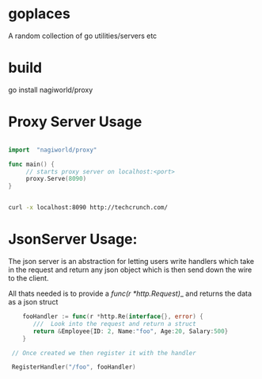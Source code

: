 goplaces
========

A random collection of go utilities/servers etc

build
======
go install nagiworld/proxy

Proxy Server Usage
==================
```go 

import  "nagiworld/proxy"

func main() {
     // starts proxy server on localhost:<port>
     proxy.Serve(8090)
}
```

```sh

curl -x localhost:8090 http://techcrunch.com/
```

JsonServer Usage:
=================
The json server is an abstraction for letting users write handlers which take in the request and return any json object which is then send down the wire to the client. 

All thats needed is to provide a __func_(r *http.Request)__ and returns the data as a json struct

```go
	fooHandler := func(r *http.Re(interface{}, error) {
       ///  Look into the request and return a struct 
       return &Employee{ID: 2, Name:"foo", Age:20, Salary:500}
	}

 // Once created we then register it with the handler 

 RegisterHandler("/foo", fooHandler)
```